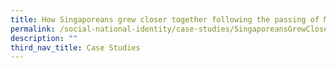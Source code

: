 ```yaml
---
title: How Singaporeans grew closer together following the passing of Mr Lee Kuan Yew
permalink: /social-national-identity/case-studies/SingaporeansGrewCloserAfterPassingofLKY/
description: ""
third_nav_title: Case Studies
---
```

